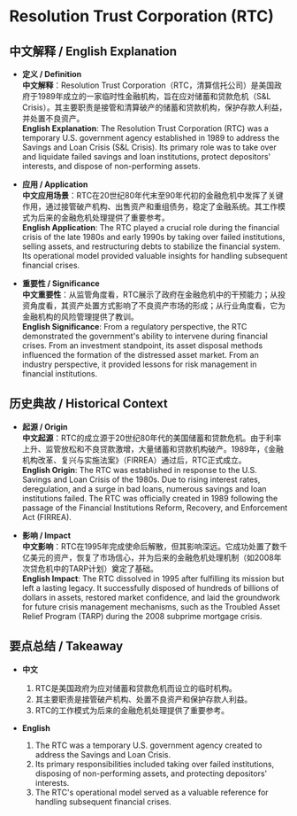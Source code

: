 # Resolution Trust Corporation (RTC)

## 中文解释 / English Explanation

* **定义 / Definition**  
  **中文解释**：Resolution Trust Corporation（RTC，清算信托公司）是美国政府于1989年成立的一家临时性金融机构，旨在应对储蓄和贷款危机（S&L Crisis）。其主要职责是接管和清算破产的储蓄和贷款机构，保护存款人利益，并处置不良资产。  
  **English Explanation**: The Resolution Trust Corporation (RTC) was a temporary U.S. government agency established in 1989 to address the Savings and Loan Crisis (S&L Crisis). Its primary role was to take over and liquidate failed savings and loan institutions, protect depositors' interests, and dispose of non-performing assets.

* **应用 / Application**  
  **中文应用场景**：RTC在20世纪80年代末至90年代初的金融危机中发挥了关键作用，通过接管破产机构、出售资产和重组债务，稳定了金融系统。其工作模式为后来的金融危机处理提供了重要参考。  
  **English Application**: The RTC played a crucial role during the financial crisis of the late 1980s and early 1990s by taking over failed institutions, selling assets, and restructuring debts to stabilize the financial system. Its operational model provided valuable insights for handling subsequent financial crises.

* **重要性 / Significance**  
  **中文重要性**：从监管角度看，RTC展示了政府在金融危机中的干预能力；从投资角度看，其资产处置方式影响了不良资产市场的形成；从行业角度看，它为金融机构的风险管理提供了教训。  
  **English Significance**: From a regulatory perspective, the RTC demonstrated the government's ability to intervene during financial crises. From an investment standpoint, its asset disposal methods influenced the formation of the distressed asset market. From an industry perspective, it provided lessons for risk management in financial institutions.

## 历史典故 / Historical Context

* **起源 / Origin**  
  **中文起源**：RTC的成立源于20世纪80年代的美国储蓄和贷款危机。由于利率上升、监管放松和不良贷款激增，大量储蓄和贷款机构破产。1989年，《金融机构改革、复兴与实施法案》（FIRREA）通过后，RTC正式成立。  
  **English Origin**: The RTC was established in response to the U.S. Savings and Loan Crisis of the 1980s. Due to rising interest rates, deregulation, and a surge in bad loans, numerous savings and loan institutions failed. The RTC was officially created in 1989 following the passage of the Financial Institutions Reform, Recovery, and Enforcement Act (FIRREA).

* **影响 / Impact**  
  **中文影响**：RTC在1995年完成使命后解散，但其影响深远。它成功处置了数千亿美元的资产，恢复了市场信心，并为后来的金融危机处理机制（如2008年次贷危机中的TARP计划）奠定了基础。  
  **English Impact**: The RTC dissolved in 1995 after fulfilling its mission but left a lasting legacy. It successfully disposed of hundreds of billions of dollars in assets, restored market confidence, and laid the groundwork for future crisis management mechanisms, such as the Troubled Asset Relief Program (TARP) during the 2008 subprime mortgage crisis.

## 要点总结 / Takeaway

* **中文**  
  1. RTC是美国政府为应对储蓄和贷款危机而设立的临时机构。
  2. 其主要职责是接管破产机构、处置不良资产和保护存款人利益。
  3. RTC的工作模式为后来的金融危机处理提供了重要参考。

* **English**  
  1. The RTC was a temporary U.S. government agency created to address the Savings and Loan Crisis.
  2. Its primary responsibilities included taking over failed institutions, disposing of non-performing assets, and protecting depositors' interests.
  3. The RTC's operational model served as a valuable reference for handling subsequent financial crises.